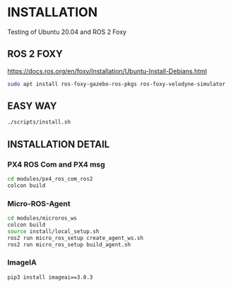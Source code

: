 # INSTALLATION

Testing of Ubuntu 20.04 and ROS 2 Foxy

## ROS 2 FOXY

https://docs.ros.org/en/foxy/Installation/Ubuntu-Install-Debians.html


```bash
sudo apt install ros-foxy-gazebo-ros-pkgs ros-foxy-velodyne-simulator
```

## EASY WAY

```bash
./scripts/install.sh
```

## INSTALLATION DETAIL

### PX4 ROS Com and PX4 msg

```bash
cd modules/px4_ros_com_ros2
colcon build
```

### Micro-ROS-Agent

```bash
cd modules/microros_ws
colcon build
source install/local_setup.sh
ros2 run micro_ros_setup create_agent_ws.sh
ros2 run micro_ros_setup build_agent.sh
```

### ImageIA


```bash
pip3 install imageai==3.0.3
```
